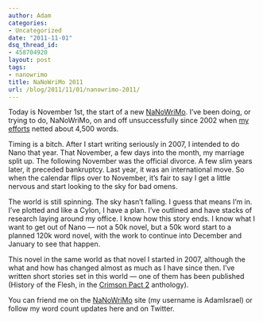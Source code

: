```yaml
---
author: Adam
categories:
- Uncategorized
date: "2011-11-01"
dsq_thread_id:
- 458704920
layout: post
tags:
- nanowrimo
title: NaNoWriMo 2011
url: /blog/2011/11/01/nanowrimo-2011/
---
```

Today is November 1st, the start of a new [NaNoWriMo](1). I&#8217;ve been doing, or trying to do, NaNoWriMo, on and off unsuccessfully since 2002 when [my efforts](2) netted about 4,500 words.

Timing is a bitch. After I start writing seriously in 2007, I intended to do Nano that year. That November, a few days into the month, my marriage split up. The following November was the official divorce. A few slim years later, it preceded bankruptcy. Last year, it was an international move. So when the calendar flips over to November, it&#8217;s fair to say I get a little nervous and start looking to the sky for bad omens.

The world is still spinning. The sky hasn&#8217;t falling. I guess that means I&#8217;m in. I&#8217;ve plotted and like a Cylon, I have a plan. I&#8217;ve outlined and have stacks of research laying around my office. I know how this story ends. I know what I want to get out of Nano &#8212; not a 50k novel, but a 50k word start to a planned 120k word novel, with the work to continue into December and January to see that happen.

This novel in the same world as that novel I started in 2007, although the what and how has changed almost as much as I have since then. I&#8217;ve written short stories set in this world &#8212; one of them has been published (History of the Flesh, in the [Crimson Pact 2](3) anthology).

You can friend me on the [NaNoWriMo](4) site (my username is AdamIsrael) or follow my word count updates here and on Twitter.

 [1]: http://nanowrimo.org/
 [2]: http://www.stonetable.org/2002/12/07/nanowrimo-finishes/
 [3]: http://www.thecrimsonpact.com/store.html#tcpv2
 [4]: http://nanowrimo.org/en/participants/adamisrael
